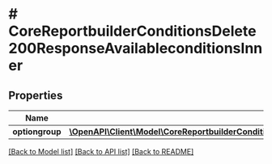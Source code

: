 # # CoreReportbuilderConditionsDelete200ResponseAvailableconditionsInner

## Properties

Name | Type | Description | Notes
------------ | ------------- | ------------- | -------------
**optiongroup** | [**\OpenAPI\Client\Model\CoreReportbuilderConditionsDelete200ResponseAvailableconditionsInnerOptiongroup**](CoreReportbuilderConditionsDelete200ResponseAvailableconditionsInnerOptiongroup.md) |  | [optional]

[[Back to Model list]](../../README.md#models) [[Back to API list]](../../README.md#endpoints) [[Back to README]](../../README.md)
